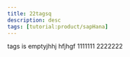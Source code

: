 ```yaml
---
title: 22tagsq
description: desc
tags: [tutorial:product/sapHana]
---
```

tags is emptyjhhj
hfjhgf
1111111
2222222
